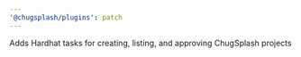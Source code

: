 ```yaml
---
'@chugsplash/plugins': patch
---
```


Adds Hardhat tasks for creating, listing, and approving ChugSplash projects
